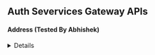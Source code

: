 ## Auth Severvices Gateway APIs

#### Address (Tested By Abhishek)

<details>
<summery>Check All APIs</summery>
  
  
- POST   base_url/api/v1/auth/address/create
- PUT    base_url/api/v1/auth/address/:accountId/update
- DELETE base_url/api/v1/auth/address/:accountId/delete
- GET   base_url/api/v1/auth/address/:accountId
- GET   base_url/api/v1/auth/address?type=user|tenant
    * get all address of user or tenant
- GET   base_url/api/v1/auth/address
    * get all address
 </details>




